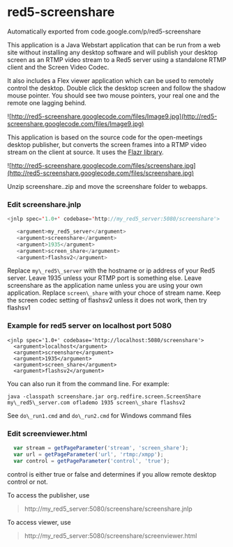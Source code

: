# red5-screenshare
Automatically exported from code.google.com/p/red5-screenshare

This application is a Java Webstart application that can be run from a web site without installing any desktop software and will publish your desktop screen as an RTMP video stream to a Red5 server using a standalone RTMP client and the Screen Video Codec.

It also includes a Flex viewer application which can be used to remotely control the desktop. Double click the desktop screen and follow the shadow mouse pointer. You should see two mouse pointers, your real one and the remote one lagging behind.

![http://red5-screenshare.googlecode.com/files/Image9.jpg](http://red5-screenshare.googlecode.com/files/Image9.jpg)

This application is based on the source code for the open-meetings desktop publisher, but converts the screen frames into a RTMP video stream on the client at source. It uses the [Flazr library](http://www.flazr.com/).

![http://red5-screenshare.googlecode.com/files/screenshare.jpg](http://red5-screenshare.googlecode.com/files/screenshare.jpg)

Unzip screenshare..zip and move the screenshare folder to webapps.

### Edit screenshare.jnlp
```java
<jnlp spec='1.0+' codebase='http://my_red5_server:5080/screenshare'>

   <argument>my_red5_server</argument>
   <argument>screenshare</argument>
   <argument>1935</argument>
   <argument>screen_share</argument>
   <argument>flashsv2</argument>

```

Replace `my\_red5\_server` with the hostname or ip address of your Red5 server.
Leave 1935 unless your RTMP port is something else.
Leave screenshare as the application name unless you are using your own application.
Replace `screen\_share` with your choce of stream name.
Keep the screen codec setting of flashsv2 unless it does not work, then try flashsv1

### Example for red5 server on localhost port 5080
```
<jnlp spec='1.0+' codebase='http://localhost:5080/screenshare'>
  <argument>localhost</argument>
  <argument>screenshare</argument>
  <argument>1935</argument>
  <argument>screen_share</argument>
  <argument>flashsv2</argument>
```

You can also run it from the command line. For example:

```java -classpath screenshare.jar org.redfire.screen.ScreenShare my\_red5\_server.com oflademo 1935 screen\_share flashsv2```

See `do\_run1.cmd` and `do\_run2.cmd` for Windows command files

### Edit screenviewer.html
```js
  var stream = getPageParameter('stream', 'screen_share');
  var url = getPageParameter('url', 'rtmp:/xmpp');
  var control = getPageParameter('control', 'true');
```

control is either true or false and determines if you allow remote desktop control or not.

To access the publisher, use

> http://my_red5_server:5080/screenshare/screenshare.jnlp

To access viewer, use

> http://my_red5_server:5080/screenshare/screenviewer.html
